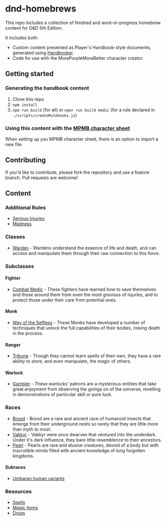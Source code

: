 # dnd-homebrews

This repo includes a collection of finished and work-in-progress homebrew content for D&D 5th Edition.

It includes both:
- Custom content presented as Player's Handbook-style documents, generated using [Handbooker](https://github.com/metamagic-games/handbooker).
- Code for use with the MorePurpleMoreBetter character creator.

## Getting started

### Generating the handbook content

1. Clone this repo
2. `npm install`
3. `npm run build` (for all) or `npmr run build medic` (for a rule declared in `./scripts/createRulebooks.js`)

### Using this content with the [MPMB character sheet](https://www.google.co.uk/search?hl=en&q=more+purple+more+better+patreon&meta=)

When setting up you MPMB character sheet, there is an option to import a new file.

## Contributing

If you'd like to contribute, please fork the repository and use a feature branch. Pull requests are welcome!

## Content

### Additional Rules

- [Serious Injuries](https://github.com/metamagic-games/dnd-homebrews/blob/master/src/Rules/SeriousInjuries.pdf)
- [Madness](https://github.com/metamagic-games/dnd-homebrews/blob/master/src/Rules/Madness.pdf)

### Classes

- [Warden](https://github.com/metamagic-games/dnd-homebrews/blob/master/src/Classes/Warden/Warden.pdf) - Wardens understand the essence of life and death, and can access and manipulate them through their raw connection to this force. 

### Subclasses

#### Fighter

- [Combat Medic](https://github.com/metamagic-games/dnd-homebrews/blob/master/src/Subclasses/Fighter/CombatMedic/CombatMedic.pdf) - These fighters have learned how to save themselves and those around them from even the most grevious of injuries, and to protect those under their care from potential ones. 

#### Monk

- [Way of the Selfless](https://github.com/metamagic-games/dnd-homebrews/blob/master/src/Subclasses/Monk/WayOfTheSelfless/WayOfTheSelfless.pdf) - These Monks have developed a number of techniques that unlock the full capabilities of their bodies, risking death in the process.

#### Ranger

- [Tribune](https://github.com/metamagic-games/dnd-homebrews/blob/master/src/Subclasses/Ranger/Tribune/Tribune.pdf) - Though they cannot learn spells of their own, they have a rare ability to store, and even manipulate, the magic of others.

#### Warlock

- [Gambler](https://github.com/metamagic-games/dnd-homebrews/blob/master/src/Subclasses/Warlock/Gambler/Gambler.pdf) - These warlocks' patrons are a mysterious entities that take great enjoyment from observing the goings on of the universe, revelling in demonstrations of particular skill or pure luck. 

### Races

- [Brood](https://github.com/metamagic-games/dnd-homebrews/blob/master/src/Races/Brood/Brood.pdf) - Brood are a rare and ancient race of humanoid insects that emerge from their underground nests so rarely that they are little more than myth to most.
- [Vakkyr](https://github.com/metamagic-games/dnd-homebrews/blob/master/src/Races/Vakkyr/Vakkyr.pdf) - Vakkyr were once dwarves that ventured into the underdark. Under it's dark influence, they bare little resemblence to their ancestors.
- [Pearl](https://github.com/metamagic-games/dnd-homebrews/blob/master/src/Races/Pearl/Pearl.pdf) - Pearls are rare and elusive creatures, devoid of a body but with inscrutible minds filled with ancient knowledge of long forgotten kingdoms.


#### Subraces

- [Umbaran human variants](https://github.com/metamagic-games/dnd-homebrews/blob/master/src/Subraces/Human/Umbarans.pdf)

### Resources

- [Spells](https://github.com/metamagic-games/dnd-homebrews/blob/master/src/Spells/Spells.pdf)
- [Magic Items](https://github.com/metamagic-games/dnd-homebrews/blob/master/src/Gear/MagicItems.pdf)
- [Drugs](https://github.com/metamagic-games/dnd-homebrews/blob/master/src/Gear/Drugs.pdf)
